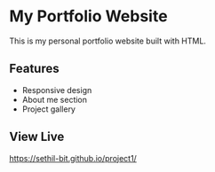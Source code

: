 # My Portfolio Website

This is my personal portfolio website built with HTML.

## Features
- Responsive design
- About me section
- Project gallery

## View Live
https://sethil-bit.github.io/project1/
